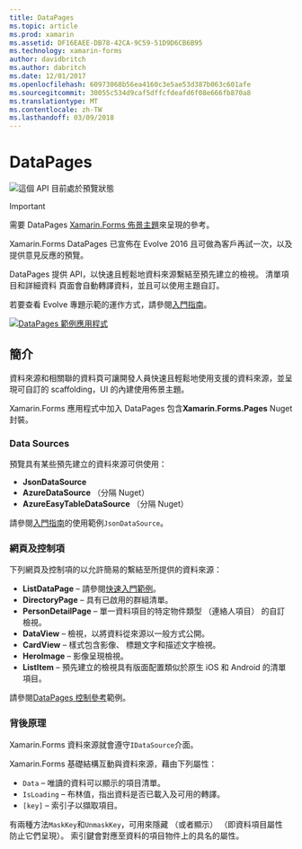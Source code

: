 ```yaml
---
title: DataPages
ms.topic: article
ms.prod: xamarin
ms.assetid: DF16EAEE-DB78-42CA-9C59-51D9D6CB6B95
ms.technology: xamarin-forms
author: davidbritch
ms.author: dabritch
ms.date: 12/01/2017
ms.openlocfilehash: 60973068b56ea4160c3e5ae53d387b063c601afe
ms.sourcegitcommit: 30055c534d9caf5dffcfdeafd6f08e666fb870a8
ms.translationtype: MT
ms.contentlocale: zh-TW
ms.lasthandoff: 03/09/2018
---
```

# <a name="datapages"></a>DataPages

![](~/media/shared/preview.png "這個 API 目前處於預覽狀態")

> [!IMPORTANT]
> 需要 DataPages [Xamarin.Forms 佈景主題](~/xamarin-forms/user-interface/themes/index.md)來呈現的參考。

Xamarin.Forms DataPages 已宣佈在 Evolve 2016 且可做為客戶再試一次，以及提供意見反應的預覽。

DataPages 提供 API，以快速且輕鬆地資料來源繫結至預先建立的檢視。 清單項目和詳細資料 頁面會自動轉譯資料，並且可以使用主題自訂。

若要查看 Evolve 專題示範的運作方式，請參閱[入門指南](get-started.md)。

[![](images/demo-sml.png "DataPages 範例應用程式")](images/demo.png#lightbox "DataPages 範例應用程式")

## <a name="introduction"></a>簡介

資料來源和相關聯的資料頁可讓開發人員快速且輕鬆地使用支援的資料來源，並呈現可自訂的 scaffolding，UI 的內建使用佈景主題。

Xamarin.Forms 應用程式中加入 DataPages 包含**Xamarin.Forms.Pages** Nuget 封裝。

### <a name="data-sources"></a>Data Sources

預覽具有某些預先建立的資料來源可供使用：

* **JsonDataSource**
* **AzureDataSource** （分隔 Nuget）
* **AzureEasyTableDataSource** （分隔 Nuget）

請參閱[入門指南](get-started.md)的使用範例`JsonDataSource`。


### <a name="pages--controls"></a>網頁及控制項

下列網頁及控制項的以允許簡易的繫結至所提供的資料來源：

* **ListDataPage** – 請參閱[快速入門範例](get-started.md)。
* **DirectoryPage** – 具有已啟用的群組清單。
* **PersonDetailPage** – 單一資料項目的特定物件類型 （連絡人項目） 的自訂檢視。
* **DataView** – 檢視，以將資料從來源以一般方式公開。
* **CardView** – 樣式包含影像、 標題文字和描述文字檢視。
* **HeroImage** – 影像呈現檢視。
* **ListItem** – 預先建立的檢視具有版面配置類似於原生 iOS 和 Android 的清單項目。

請參閱[DataPages 控制參考](controls.md)範例。



### <a name="under-the-hood"></a>背後原理

Xamarin.Forms 資料來源就會遵守`IDataSource`介面。

Xamarin.Forms 基礎結構互動與資料來源，藉由下列屬性：

* `Data` – 唯讀的資料可以顯示的項目清單。
* `IsLoading` – 布林值，指出資料是否已載入及可用的轉譯。
* `[key]` – 索引子以擷取項目。

有兩種方法`MaskKey`和`UnmaskKey`，可用來隱藏 （或者顯示） （即資料項目屬性 防止它們呈現）。
索引鍵會對應至資料的項目物件上的具名的屬性。

